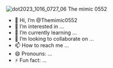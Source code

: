 
![dot2023_1016_0727_06](https://github.com/Themimic0552/Themimic0552/assets/160075918/bbf47be7-c8ee-4289-b814-63875fb93a8f)
The mimic 0552
- 👋 Hi, I’m @Themimic0552
- 👀 I’m interested in ...
- 🌱 I’m currently learning ...
- 💞️ I’m looking to collaborate on ...
- 📫 How to reach me ...
- 😄 Pronouns: ...
- ⚡ Fun fact: ...

<!---
Themimic0552/Themimic0552 is a ✨ special ✨ repository because its `README.md` (this file) appears on your GitHub profile.
You can click the Preview link to take a look at your changes.
--->

